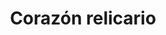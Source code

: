 ---
title: Corazón relicario
date: 
draft: false

# descripcion
description : Corazón relicario

materials: Plata 925

color: Plateado

dimensions: 1,6cm x 2cm

code: 02-14-0235

type: "Dijes"

categories: []

price: $3.610,00

# Images
# first image will be shown in the product page
images:
  # - image: "images/path_to_image"
  # La ubicacion de las imagenes es imagenes/Dijes/Dijes.Plata/02-14-0235-corazon-relicario
  - image: "./images/dijes/plata/02-14-0235-corazon-relicario.JPG"
---